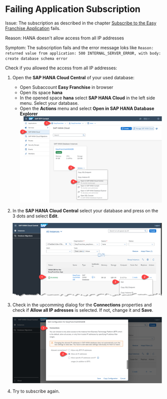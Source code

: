 # Failing Application Subscription

Issue: The subscription as described in the chapter [Subscribe to the Easy Franchise Application](/documentation/test-customer-onboarding/subscribe-easyfranchise-app/README.md) fails. 

Reason: HANA doesn't allow access from all IP addresses

Symptom: The subscription fails and the error message loks like `Reason: returned value from application: 500 INTERNAL_SERVER_ERROR, with body: create database schema error`

Check if you allowed the access from all IP addresses:
1. Open the **SAP HANA Cloud Central** of your used database:
   * Open Subaccount **Easy Franchise** in browser
   * Open its space **hana** 
   * In the opened space **hana** select **SAP  HANA Cloud** in the left side menu. Select your database. 
   * Open the **Actions** menu and select **Open in SAP HANA Database Explorer**
   ![](images/open-sap-hana-cloud-central.png)
2. In the **SAP HANA Cloud Central** select your database and press on the 3 dots and select **Edit**.

   ![](images/edit-db.png)  
3. Check in the upcomming dialog for the **Connections** properties and check if **Allow all IP adresses** is selected. If not, change it and **Save**.
   
   ![](images/allow-all-ip.png)
4. Try to subscribe again.

